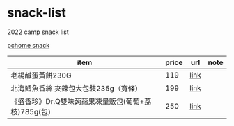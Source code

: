 # snack-list
2022 camp snack list 

[pchome snack](https://24h.pchome.com.tw/region/DBAC)

| item  | price  | url  | note  |
|---|---|---|---|
| 老楊鹹蛋黃餅230G  |  119 | [link](https://24h.pchome.com.tw/prod/DBACA8-A9006W8S5)  |
| 北海鱈魚香絲 夾鍊包大包裝235g（寬條）|199|[link](https://24h.pchome.com.tw/prod/DBACHS-A90083MJN)|
|《盛香珍》Dr.Q雙味蒟蒻果凍量販包(葡萄+荔枝)785g(包)|250|[link](https://24h.pchome.com.tw/prod/DBCI38-A900B6YT)|
